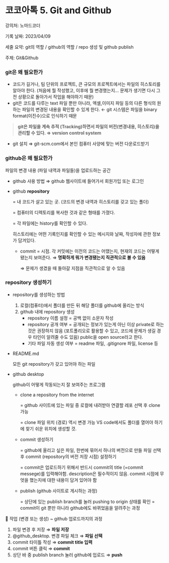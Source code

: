 # 코코아톡 5. Git and Github

강의처: 노마드코더

기록 날짜: 2023/04/09

세줄 요약: git의 역할 / github의 역할 / repo 생성 및 github publish

주제: Git&Github

### git은 왜 필요한가

- 코드가 길거나, 팀 단위의 프로젝트, 큰 규모의 프로젝트에서는 파일의 히스토리를 알아야 한다. (처음에 뭘 작성했고, 이후에 뭘 변경했는지… 문제가 생기면 다시 그 전 상황으로 돌아가서 작업을 해야하기 때문)
- git은 코드를 다루는 text 파일 뿐만 아니라, 엑셀,이미지 파일 등의 다른 형식의 원하는 파일의 변경된 내용을 확인할 수 있게 한다.
← git 시스템은 파일을 binary format(이진수)으로 인식하기 때문

> **git은 파일을 계속 추적 (Tracking)하면서
파일의 버전(변경내용, 히스토리)을 관리할 수 있다.
⇒ version control system**
> 
- git 설치 ⇒ git-scm.com에서 본인 컴퓨터 사양에 맞는 버전 다운로드받기

### github은 왜 필요한가

파일의 변경 내용 (파일 내역과 파일들)을 업로드하는 공간

- github 사용 방법 ⇒ github 웹사이트에 들어가서 회원가입 또는 로그인
- github **repository**
    
    = 내 코드가 살고 있는 곳. (코드의 변경 내역과 히스토리를 갖고 있는 폴더)
    
    = 컴퓨터의 디렉토리를 복사한 것과 같은 형태를 가졌다.
    
    = 각 파일에는 history를 확인할 수 있다.
    
    히스토리에는 어떤 기록인지를 확인할 수 있는 메시지와 날짜, 작성자에 관한 정보가 담겨있다.
    
    - commit = 시점.
    각 커밋에는 이전의 코드는 어땠는지, 현재의 코드는 어떻게 됐는지 보여준다.
    ⇒ **명확하게 뭐가 변경됐는지 직관적으로 볼 수 있음**
        
        ⇒ 문제가 생겼을 때 돌아갈 지점을 직관적으로 알 수 있음
        
    

### repository 생성하기

- repository를 생성하는 방법
    1. 로컬(컴퓨터)에서 폴더를 만든 뒤 해당 폴더를 github에 올리는 방식
    2. github 내에 repository 생성
        - repository 이름 설정 = 공백 없이 소문자 작성
        - repository 공개 여부 = 공개되는 정보가 있는게 아닌 이상 private로 하는 것은 권장하지 않음
        (포트폴리오로 활용할 수 있고, 코드에 문제가 생길 경우 타인이 알려줄 수도 있음)
        public을 open source라고 한다.
        - 기타 파일 자동 생성 여부 = readme 파일, .gitignore 파일, license 등
- README.md
    
    모든 git repository가 갖고 있어야 하는 파일
    

- github desktop
    
    github이 어떻게 작동되는지 잘 보여주는 프로그램
    
    - clone a repository from the internet
        
        = github 사이트에 있는 파일 중 로컬에 내려받아 연결할 레포 선택 후 clone 가능
        
        = clone 파일 위치 (경로) 역시 변경 가능
            VS code에서도 폴더를 열어야 하기에 찾기 쉬운 위치에 생성할 것.
        
    - commit 생성하기
        
        = github에 올리고 싶은 파일, 한번에 묶어서 하나의 버전으로 만들 파일 선택 후 commit (repository의 버전 저장 시점) 설정하기
        
        = commit은 업로드하기 위해서 반드시 commit의 title (=commit messege)를 입력해야함. description은 필수적이지 않음.
        commit 시점에 무엇을 했는지에 대한 내용이 담겨 있어야 함
        
    - publish (github 사이트로 게시하는 과정)
        
        = 상단에 있는 publish branch를 눌러 pushing to origin 상태를 확인
        = commit이 git 뿐만 아니라 github에도 바뀌었음을 알려주는 과정
        

<aside>
👊 작업 (변경 또는 생성) ~ github 업로드까지의 과정

1. 파일 변경 후 저장 ⇒ **파일 저장**
2. @github_desktop. 변경 파일 체크 ⇒ **파일 선택**
3. commit 타이틀 작성 ⇒ **commit title 입력**
4. commit 버튼 클릭 ⇒ **commit**
5. 상단 바 중 publish branch 눌러 github에 업로드 ⇒ **push**
</aside>